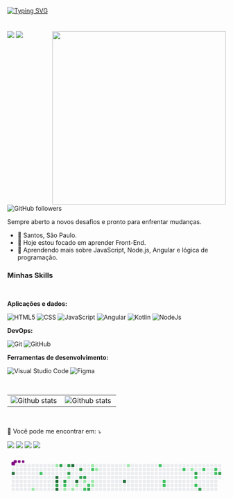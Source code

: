 
[![Typing SVG](https://readme-typing-svg.herokuapp.com/?color=ffffff&size=45&center=true&vCenter=true&width=1000&lines=<Olá,+Eu+Sou+Victor!/>+:%29;<Desenvolvedor+Front-End/>+;<Hello,+I'm+Victor!/>+:%29;<Front-End+Developer/>;)](https://git.io/typing-svg)
#  
<img src="https://raw.githubusercontent.com/MicaelliMedeiros/micaellimedeiros/master/image/computer-illustration.png" min-width="400px" max-width="400px" width="400px" align="right" >


![](https://komarev.com/ghpvc/?username=victorfdev&color=000000)
![](https://estruyf-github.azurewebsites.net/api/VisitorHit?user=victorfdev&countColorcountColor&countColor=%232979ff) ![GitHub followers](https://img.shields.io/github/followers/victorfdev?label=Follow&style=social)


Sempre aberto a novos desafios e pronto para enfrentar mudanças.

- 📍 Santos, São Paulo.
- 🔭 Hoje estou focado em aprender Front-End.
- 🌱 Aprendendo mais sobre JavaScript, Node.js, Angular e lógica de programação.

 
<h3>Minhas Skills</h3>                  
 
**Aplicações e dados:**

![HTML5](https://img.shields.io/badge/HTML5-E34F26?style=for-the-badge&logo=html5&logoColor=white)
![CSS](https://img.shields.io/badge/CSS3-1572B6?style=for-the-badge&logo=css3&logoColor=white)
![JavaScript](https://img.shields.io/badge/JavaScript-F7DF1E?style=for-the-badge&logo=javascript&logoColor=black)
![Angular](https://img.shields.io/badge/Angular-DD0031?style=for-the-badge&logo=angular&logoColor=white)
![Kotlin](https://img.shields.io/badge/Kotlin-0095D5?&style=for-the-badge&logo=kotlin&logoColor=white)
![NodeJs](https://img.shields.io/badge/Node.js-43853D?style=for-the-badge&logo=node.js&logoColor=white)

**DevOps:**

![Git](https://img.shields.io/badge/Git-E34F26?style=for-the-badge&logo=git&logoColor=white)
![GitHub](https://img.shields.io/badge/GitHub-100000?style=for-the-badge&logo=github&logoColor=white)

**Ferramentas de desenvolvimento:**

![Visual Studio Code](https://img.shields.io/badge/Visual_Studio_Code-0078D4?style=for-the-badge&logo=visual%20studio%20code&logoColor=white)
![Figma](https://img.shields.io/badge/Figma-F24E1E?style=for-the-badge&logo=figma&logoColor=white)



<br/>

<table>
<tr>
<td>
<img align="left" src="https://github-readme-stats.vercel.app/api/top-langs/?username=victorfdev&layout=compact&theme=radical" alt="Github stats" />
</td>
<td>
   <img align="left" src="https://github-readme-stats.vercel.app/api?username=victorfdev&theme=radical" alt="Github stats" />
</td>
</tr>
</table><br/>

<p align="left">
  💌 Você pode me encontrar em: ⤵️
</p>


<p align="left">
  <a href="victor.fsilva06@gmail.com" alt="Gmail">
  <img src="https://img.shields.io/badge/-Gmail-FF0000?style=flat-square&labelColor=FF0000&logo=gmail&logoColor=white&link=victor.fsilva06@gmail.com" /></a>

  <a href="https://www.linkedin.com/in/victor-fernando-776a23242/" alt="LinkedIn">
  <img src="https://img.shields.io/badge/-Linkedin-0e76a8?style=flat-square&logo=Linkedin&logoColor=white&link=https://www.linkedin.com/in/victor-fernando-776a23242/" /></a>

  <a href="#" alt="WhatsApp">
  <img src="https://img.shields.io/badge/-WhatsApp-25d366?style=flat-square&labelColor=25d366&logo=whatsapp&logoColor=white&link=API-DO-SEU-WHATSAPP"/></a>

  <a href="#" alt="Instagram">
  <img src="https://img.shields.io/badge/-Instagram-DF0174?style=flat-square&labelColor=DF0174&logo=instagram&logoColor=white&link=LINK-DO-SEU-INSTAGRAM"/></a>
</p>

<svg viewBox="-16 -32 880 192" width="880" height="192" xmlns="http://www.w3.org/2000/svg"><desc>Generated with https://github.com/Platane/snk</desc><style>@keyframes c0{83.62%{fill:var(--c4)}83.64%,to{fill:var(--ce)}}@keyframes c1{31.19%{fill:var(--c1)}31.21%,to{fill:var(--ce)}}@keyframes c2{32.73%{fill:var(--c2)}32.75%,to{fill:var(--ce)}}@keyframes c3{3.06%{fill:var(--c1)}3.08%,to{fill:var(--ce)}}@keyframes c4{79.02%{fill:var(--c4)}79.04%,to{fill:var(--ce)}}@keyframes c5{79.27%{fill:var(--c4)}79.29%,to{fill:var(--ce)}}@keyframes c6{71.35%{fill:var(--c3)}71.37%,to{fill:var(--ce)}}@keyframes c7{79.79%{fill:var(--c4)}79.81%,to{fill:var(--ce)}}@keyframes c8{68.79%{fill:var(--c3)}68.81%,to{fill:var(--ce)}}@keyframes c9{70.58%{fill:var(--c3)}70.6%,to{fill:var(--ce)}}@keyframes ca{35.03%{fill:var(--c2)}35.05%,to{fill:var(--ce)}}@keyframes cb{6.64%{fill:var(--c1)}6.66%,to{fill:var(--ce)}}@keyframes cc{68.28%{fill:var(--c3)}68.3%,to{fill:var(--ce)}}@keyframes cd{69.81%{fill:var(--c3)}69.83%,to{fill:var(--ce)}}@keyframes ce{4.59%{fill:var(--c1)}4.61%,to{fill:var(--ce)}}@keyframes cf{77.23%{fill:var(--c4)}77.25%,to{fill:var(--ce)}}@keyframes cg{6.13%{fill:var(--c1)}6.15%,to{fill:var(--ce)}}@keyframes ch{75.95%{fill:var(--c4)}75.97%,to{fill:var(--ce)}}@keyframes ci{5.62%{fill:var(--c1)}5.64%,to{fill:var(--ce)}}@keyframes cj{67.25%{fill:var(--c3)}67.27%,to{fill:var(--ce)}}@keyframes ck{66.74%{fill:var(--c3)}66.76%,to{fill:var(--ce)}}@keyframes cl{66.49%{fill:var(--c3)}66.51%,to{fill:var(--ce)}}@keyframes cm{8.94%{fill:var(--c1)}8.96%,to{fill:var(--ce)}}@keyframes cn{37.59%{fill:var(--c2)}37.61%,to{fill:var(--ce)}}@keyframes co{36.56%{fill:var(--c2)}36.58%,to{fill:var(--ce)}}@keyframes cp{74.67%{fill:var(--c3)}74.69%,to{fill:var(--ce)}}@keyframes cq{11.5%{fill:var(--c1)}11.52%,to{fill:var(--ce)}}@keyframes cr{39.89%{fill:var(--c2)}39.91%,to{fill:var(--ce)}}@keyframes cs{9.45%{fill:var(--c1)}9.47%,to{fill:var(--ce)}}@keyframes ct{9.71%{fill:var(--c1)}9.73%,to{fill:var(--ce)}}@keyframes cu{10.99%{fill:var(--c1)}11.01%,to{fill:var(--ce)}}@keyframes cv{91.29%{fill:var(--c4)}91.31%,to{fill:var(--ce)}}@keyframes cw{14.31%{fill:var(--c1)}14.33%,to{fill:var(--ce)}}@keyframes cx{44.49%{fill:var(--c2)}44.51%,to{fill:var(--ce)}}@keyframes cy{45.77%{fill:var(--c2)}45.79%,to{fill:var(--ce)}}@keyframes cz{46.03%{fill:var(--c2)}46.05%,to{fill:var(--ce)}}@keyframes c10{52.93%{fill:var(--c2)}52.95%,to{fill:var(--ce)}}@keyframes c11{19.17%{fill:var(--c1)}19.19%,to{fill:var(--ce)}}@keyframes c12{53.95%{fill:var(--c3)}53.97%,to{fill:var(--ce)}}@keyframes c13{48.58%{fill:var(--c2)}48.6%,to{fill:var(--ce)}}@keyframes c14{48.07%{fill:var(--c2)}48.09%,to{fill:var(--ce)}}@keyframes c15{55.23%{fill:var(--c3)}55.25%,to{fill:var(--ce)}}@keyframes c16{49.61%{fill:var(--c2)}49.63%,to{fill:var(--ce)}}@keyframes c17{50.37%{fill:var(--c2)}50.39%,to{fill:var(--ce)}}@keyframes c18{50.63%{fill:var(--c2)}50.65%,to{fill:var(--ce)}}@keyframes c19{57.53%{fill:var(--c3)}57.55%,to{fill:var(--ce)}}@keyframes u0{3.06%{transform:scale(0,1)}3.08%,4.59%{transform:scale(.08,1)}4.61%,5.62%{transform:scale(.15,1)}5.64%,6.13%{transform:scale(.23,1)}6.15%,6.64%{transform:scale(.31,1)}6.66%,8.94%{transform:scale(.38,1)}8.96%,9.45%{transform:scale(.46,1)}9.47%,9.71%{transform:scale(.54,1)}10.99%,9.73%{transform:scale(.62,1)}11.01%,11.5%{transform:scale(.69,1)}11.52%,14.31%{transform:scale(.77,1)}14.33%,19.17%{transform:scale(.85,1)}19.19%,31.19%{transform:scale(.92,1)}31.21%,to{transform:scale(1,1)}}@keyframes u1{32.73%{transform:scale(0,1)}32.75%,35.03%{transform:scale(.07,1)}35.05%,36.56%{transform:scale(.14,1)}36.58%,37.59%{transform:scale(.21,1)}37.61%,39.89%{transform:scale(.29,1)}39.91%,44.49%{transform:scale(.36,1)}44.51%,45.77%{transform:scale(.43,1)}45.79%,46.03%{transform:scale(.5,1)}46.05%,48.07%{transform:scale(.57,1)}48.09%,48.58%{transform:scale(.64,1)}48.6%,49.61%{transform:scale(.71,1)}49.63%,50.37%{transform:scale(.79,1)}50.39%,50.63%{transform:scale(.86,1)}50.65%,52.93%{transform:scale(.93,1)}52.95%,to{transform:scale(1,1)}}@keyframes u2{53.95%{transform:scale(0,1)}53.97%,55.23%{transform:scale(.08,1)}55.25%,57.53%{transform:scale(.17,1)}57.55%,66.49%{transform:scale(.25,1)}66.51%,66.74%{transform:scale(.33,1)}66.76%,67.25%{transform:scale(.42,1)}67.27%,68.28%{transform:scale(.5,1)}68.3%,68.79%{transform:scale(.58,1)}68.81%,69.81%{transform:scale(.67,1)}69.83%,70.58%{transform:scale(.75,1)}70.6%,71.35%{transform:scale(.83,1)}71.37%,74.67%{transform:scale(.92,1)}74.69%,to{transform:scale(1,1)}}@keyframes u3{75.95%{transform:scale(0,1)}75.97%,77.23%{transform:scale(.14,1)}77.25%,79.02%{transform:scale(.29,1)}79.04%,79.27%{transform:scale(.43,1)}79.29%,79.79%{transform:scale(.57,1)}79.81%,83.62%{transform:scale(.71,1)}83.64%,91.29%{transform:scale(.86,1)}91.31%,to{transform:scale(1,1)}}@keyframes s0{0%,99.74%{transform:translate(0,-16px)}.26%{transform:translate(0,0)}3.07%,78.26%{transform:translate(176px,0)}3.32%{transform:translate(176px,16px)}3.84%{transform:translate(208px,16px)}4.35%{transform:translate(208px,48px)}4.86%{transform:translate(240px,48px)}5.37%{transform:translate(240px,80px)}5.63%{transform:translate(256px,80px)}5.88%{transform:translate(256px,96px)}6.65%{transform:translate(208px,96px)}6.91%{transform:translate(208px,112px)}7.93%{transform:translate(272px,112px)}38.11%,8.44%{transform:translate(272px,80px)}8.7%{transform:translate(288px,80px)}37.08%,8.95%{transform:translate(288px,64px)}9.46%{transform:translate(320px,64px)}38.87%,9.72%{transform:translate(320px,80px)}9.97%{transform:translate(336px,80px)}11.25%{transform:translate(336px,0)}11.51%{transform:translate(320px,0)}11.76%{transform:translate(320px,-16px)}14.07%{transform:translate(464px,-16px)}14.32%{transform:translate(464px,0)}16.11%{transform:translate(576px,0)}16.37%{transform:translate(576px,-16px)}18.67%{transform:translate(720px,-16px)}19.18%{transform:translate(720px,16px)}19.44%{transform:translate(704px,16px)}19.69%{transform:translate(704px,32px)}26.85%{transform:translate(256px,32px)}27.11%{transform:translate(256px,16px)}29.92%{transform:translate(80px,16px)}31.2%{transform:translate(80px,96px)}31.71%{transform:translate(112px,96px)}32.74%{transform:translate(112px,32px)}34.02%{transform:translate(192px,32px)}34.78%,71.1%{transform:translate(192px,80px)}36.57%{transform:translate(304px,80px)}36.83%,75.19%{transform:translate(304px,64px)}37.6%{transform:translate(288px,96px)}37.85%{transform:translate(272px,96px)}39.9%{transform:translate(320px,16px)}44.25%{transform:translate(592px,16px)}44.5%{transform:translate(592px,0)}44.76%{transform:translate(608px,0)}46.04%{transform:translate(608px,80px)}48.08%{transform:translate(736px,80px)}48.59%{transform:translate(736px,48px)}49.1%{transform:translate(768px,48px)}49.62%{transform:translate(768px,16px)}50.38%{transform:translate(816px,16px)}50.64%{transform:translate(816px,32px)}50.9%{transform:translate(800px,32px)}51.15%{transform:translate(800px,16px)}52.94%{transform:translate(688px,16px)}53.2%{transform:translate(688px,32px)}54.22%{transform:translate(752px,32px)}55.24%{transform:translate(752px,96px)}56.52%{transform:translate(832px,96px)}57.54%{transform:translate(832px,32px)}66.24%{transform:translate(288px,32px)}66.5%{transform:translate(288px,48px)}66.75%{transform:translate(272px,48px)}67.26%{transform:translate(272px,16px)}68.03%,69.57%{transform:translate(224px,16px)}68.29%{transform:translate(224px,0)}68.8%{transform:translate(192px,0)}69.05%{transform:translate(192px,16px)}69.82%{transform:translate(224px,32px)}70.08%{transform:translate(208px,32px)}70.59%{transform:translate(208px,64px)}70.84%,95.4%{transform:translate(192px,64px)}71.61%{transform:translate(160px,80px)}72.12%{transform:translate(160px,112px)}74.42%{transform:translate(304px,112px)}75.96%{transform:translate(256px,64px)}76.98%{transform:translate(256px,0)}79.8%{transform:translate(176px,96px)}80.05%{transform:translate(160px,96px)}81.07%,96.42%{transform:translate(160px,32px)}83.63%{transform:translate(0,32px)}83.89%{transform:translate(0,48px)}91.05%{transform:translate(448px,48px)}91.3%{transform:translate(448px,64px)}95.65%{transform:translate(192px,48px)}95.91%{transform:translate(176px,48px)}96.16%{transform:translate(176px,32px)}96.68%{transform:translate(160px,16px)}98.21%{transform:translate(64px,16px)}98.47%{transform:translate(64px,0)}98.72%{transform:translate(48px,0)}98.98%{transform:translate(48px,-16px)}}@keyframes s1{0%,99.74%{transform:translate(16px,-16px)}.26%{transform:translate(0,-16px)}.51%{transform:translate(0,0)}3.32%,78.52%{transform:translate(176px,0)}3.58%{transform:translate(176px,16px)}4.09%{transform:translate(208px,16px)}4.6%{transform:translate(208px,48px)}5.12%{transform:translate(240px,48px)}5.63%{transform:translate(240px,80px)}5.88%{transform:translate(256px,80px)}6.14%{transform:translate(256px,96px)}6.91%{transform:translate(208px,96px)}7.16%{transform:translate(208px,112px)}8.18%{transform:translate(272px,112px)}38.36%,8.7%{transform:translate(272px,80px)}8.95%{transform:translate(288px,80px)}37.34%,9.21%{transform:translate(288px,64px)}9.72%{transform:translate(320px,64px)}39.13%,9.97%{transform:translate(320px,80px)}10.23%{transform:translate(336px,80px)}11.51%{transform:translate(336px,0)}11.76%{transform:translate(320px,0)}12.02%{transform:translate(320px,-16px)}14.32%{transform:translate(464px,-16px)}14.58%{transform:translate(464px,0)}16.37%{transform:translate(576px,0)}16.62%{transform:translate(576px,-16px)}18.93%{transform:translate(720px,-16px)}19.44%{transform:translate(720px,16px)}19.69%{transform:translate(704px,16px)}19.95%{transform:translate(704px,32px)}27.11%{transform:translate(256px,32px)}27.37%{transform:translate(256px,16px)}30.18%{transform:translate(80px,16px)}31.46%{transform:translate(80px,96px)}31.97%{transform:translate(112px,96px)}32.99%{transform:translate(112px,32px)}34.27%{transform:translate(192px,32px)}35.04%,71.36%{transform:translate(192px,80px)}36.83%{transform:translate(304px,80px)}37.08%,75.45%{transform:translate(304px,64px)}37.85%{transform:translate(288px,96px)}38.11%{transform:translate(272px,96px)}40.15%{transform:translate(320px,16px)}44.5%{transform:translate(592px,16px)}44.76%{transform:translate(592px,0)}45.01%{transform:translate(608px,0)}46.29%{transform:translate(608px,80px)}48.34%{transform:translate(736px,80px)}48.85%{transform:translate(736px,48px)}49.36%{transform:translate(768px,48px)}49.87%{transform:translate(768px,16px)}50.64%{transform:translate(816px,16px)}50.9%{transform:translate(816px,32px)}51.15%{transform:translate(800px,32px)}51.41%{transform:translate(800px,16px)}53.2%{transform:translate(688px,16px)}53.45%{transform:translate(688px,32px)}54.48%{transform:translate(752px,32px)}55.5%{transform:translate(752px,96px)}56.78%{transform:translate(832px,96px)}57.8%{transform:translate(832px,32px)}66.5%{transform:translate(288px,32px)}66.75%{transform:translate(288px,48px)}67.01%{transform:translate(272px,48px)}67.52%{transform:translate(272px,16px)}68.29%,69.82%{transform:translate(224px,16px)}68.54%{transform:translate(224px,0)}69.05%{transform:translate(192px,0)}69.31%{transform:translate(192px,16px)}70.08%{transform:translate(224px,32px)}70.33%{transform:translate(208px,32px)}70.84%{transform:translate(208px,64px)}71.1%,95.65%{transform:translate(192px,64px)}71.87%{transform:translate(160px,80px)}72.38%{transform:translate(160px,112px)}74.68%{transform:translate(304px,112px)}76.21%{transform:translate(256px,64px)}77.24%{transform:translate(256px,0)}80.05%{transform:translate(176px,96px)}80.31%{transform:translate(160px,96px)}81.33%,96.68%{transform:translate(160px,32px)}83.89%{transform:translate(0,32px)}84.14%{transform:translate(0,48px)}91.3%{transform:translate(448px,48px)}91.56%{transform:translate(448px,64px)}95.91%{transform:translate(192px,48px)}96.16%{transform:translate(176px,48px)}96.42%{transform:translate(176px,32px)}96.93%{transform:translate(160px,16px)}98.47%{transform:translate(64px,16px)}98.72%{transform:translate(64px,0)}98.98%{transform:translate(48px,0)}99.23%{transform:translate(48px,-16px)}}@keyframes s2{0%,99.74%{transform:translate(32px,-16px)}.51%{transform:translate(0,-16px)}.77%{transform:translate(0,0)}3.58%,78.77%{transform:translate(176px,0)}3.84%{transform:translate(176px,16px)}4.35%{transform:translate(208px,16px)}4.86%{transform:translate(208px,48px)}5.37%{transform:translate(240px,48px)}5.88%{transform:translate(240px,80px)}6.14%{transform:translate(256px,80px)}6.39%{transform:translate(256px,96px)}7.16%{transform:translate(208px,96px)}7.42%{transform:translate(208px,112px)}8.44%{transform:translate(272px,112px)}38.62%,8.95%{transform:translate(272px,80px)}9.21%{transform:translate(288px,80px)}37.6%,9.46%{transform:translate(288px,64px)}9.97%{transform:translate(320px,64px)}10.23%,39.39%{transform:translate(320px,80px)}10.49%{transform:translate(336px,80px)}11.76%{transform:translate(336px,0)}12.02%{transform:translate(320px,0)}12.28%{transform:translate(320px,-16px)}14.58%{transform:translate(464px,-16px)}14.83%{transform:translate(464px,0)}16.62%{transform:translate(576px,0)}16.88%{transform:translate(576px,-16px)}19.18%{transform:translate(720px,-16px)}19.69%{transform:translate(720px,16px)}19.95%{transform:translate(704px,16px)}20.2%{transform:translate(704px,32px)}27.37%{transform:translate(256px,32px)}27.62%{transform:translate(256px,16px)}30.43%{transform:translate(80px,16px)}31.71%{transform:translate(80px,96px)}32.23%{transform:translate(112px,96px)}33.25%{transform:translate(112px,32px)}34.53%{transform:translate(192px,32px)}35.29%,71.61%{transform:translate(192px,80px)}37.08%{transform:translate(304px,80px)}37.34%,75.7%{transform:translate(304px,64px)}38.11%{transform:translate(288px,96px)}38.36%{transform:translate(272px,96px)}40.41%{transform:translate(320px,16px)}44.76%{transform:translate(592px,16px)}45.01%{transform:translate(592px,0)}45.27%{transform:translate(608px,0)}46.55%{transform:translate(608px,80px)}48.59%{transform:translate(736px,80px)}49.1%{transform:translate(736px,48px)}49.62%{transform:translate(768px,48px)}50.13%{transform:translate(768px,16px)}50.9%{transform:translate(816px,16px)}51.15%{transform:translate(816px,32px)}51.41%{transform:translate(800px,32px)}51.66%{transform:translate(800px,16px)}53.45%{transform:translate(688px,16px)}53.71%{transform:translate(688px,32px)}54.73%{transform:translate(752px,32px)}55.75%{transform:translate(752px,96px)}57.03%{transform:translate(832px,96px)}58.06%{transform:translate(832px,32px)}66.75%{transform:translate(288px,32px)}67.01%{transform:translate(288px,48px)}67.26%{transform:translate(272px,48px)}67.77%{transform:translate(272px,16px)}68.54%,70.08%{transform:translate(224px,16px)}68.8%{transform:translate(224px,0)}69.31%{transform:translate(192px,0)}69.57%{transform:translate(192px,16px)}70.33%{transform:translate(224px,32px)}70.59%{transform:translate(208px,32px)}71.1%{transform:translate(208px,64px)}71.36%,95.91%{transform:translate(192px,64px)}72.12%{transform:translate(160px,80px)}72.63%{transform:translate(160px,112px)}74.94%{transform:translate(304px,112px)}76.47%{transform:translate(256px,64px)}77.49%{transform:translate(256px,0)}80.31%{transform:translate(176px,96px)}80.56%{transform:translate(160px,96px)}81.59%,96.93%{transform:translate(160px,32px)}84.14%{transform:translate(0,32px)}84.4%{transform:translate(0,48px)}91.56%{transform:translate(448px,48px)}91.82%{transform:translate(448px,64px)}96.16%{transform:translate(192px,48px)}96.42%{transform:translate(176px,48px)}96.68%{transform:translate(176px,32px)}97.19%{transform:translate(160px,16px)}98.72%{transform:translate(64px,16px)}98.98%{transform:translate(64px,0)}99.23%{transform:translate(48px,0)}99.49%{transform:translate(48px,-16px)}}@keyframes s3{0%,99.74%{transform:translate(48px,-16px)}.77%{transform:translate(0,-16px)}1.02%{transform:translate(0,0)}3.84%,79.03%{transform:translate(176px,0)}4.09%{transform:translate(176px,16px)}4.6%{transform:translate(208px,16px)}5.12%{transform:translate(208px,48px)}5.63%{transform:translate(240px,48px)}6.14%{transform:translate(240px,80px)}6.39%{transform:translate(256px,80px)}6.65%{transform:translate(256px,96px)}7.42%{transform:translate(208px,96px)}7.67%{transform:translate(208px,112px)}8.7%{transform:translate(272px,112px)}38.87%,9.21%{transform:translate(272px,80px)}9.46%{transform:translate(288px,80px)}37.85%,9.72%{transform:translate(288px,64px)}10.23%{transform:translate(320px,64px)}10.49%,39.64%{transform:translate(320px,80px)}10.74%{transform:translate(336px,80px)}12.02%{transform:translate(336px,0)}12.28%{transform:translate(320px,0)}12.53%{transform:translate(320px,-16px)}14.83%{transform:translate(464px,-16px)}15.09%{transform:translate(464px,0)}16.88%{transform:translate(576px,0)}17.14%{transform:translate(576px,-16px)}19.44%{transform:translate(720px,-16px)}19.95%{transform:translate(720px,16px)}20.2%{transform:translate(704px,16px)}20.46%{transform:translate(704px,32px)}27.62%{transform:translate(256px,32px)}27.88%{transform:translate(256px,16px)}30.69%{transform:translate(80px,16px)}31.97%{transform:translate(80px,96px)}32.48%{transform:translate(112px,96px)}33.5%{transform:translate(112px,32px)}34.78%{transform:translate(192px,32px)}35.55%,71.87%{transform:translate(192px,80px)}37.34%{transform:translate(304px,80px)}37.6%,75.96%{transform:translate(304px,64px)}38.36%{transform:translate(288px,96px)}38.62%{transform:translate(272px,96px)}40.66%{transform:translate(320px,16px)}45.01%{transform:translate(592px,16px)}45.27%{transform:translate(592px,0)}45.52%{transform:translate(608px,0)}46.8%{transform:translate(608px,80px)}48.85%{transform:translate(736px,80px)}49.36%{transform:translate(736px,48px)}49.87%{transform:translate(768px,48px)}50.38%{transform:translate(768px,16px)}51.15%{transform:translate(816px,16px)}51.41%{transform:translate(816px,32px)}51.66%{transform:translate(800px,32px)}51.92%{transform:translate(800px,16px)}53.71%{transform:translate(688px,16px)}53.96%{transform:translate(688px,32px)}54.99%{transform:translate(752px,32px)}56.01%{transform:translate(752px,96px)}57.29%{transform:translate(832px,96px)}58.31%{transform:translate(832px,32px)}67.01%{transform:translate(288px,32px)}67.26%{transform:translate(288px,48px)}67.52%{transform:translate(272px,48px)}68.03%{transform:translate(272px,16px)}68.8%,70.33%{transform:translate(224px,16px)}69.05%{transform:translate(224px,0)}69.57%{transform:translate(192px,0)}69.82%{transform:translate(192px,16px)}70.59%{transform:translate(224px,32px)}70.84%{transform:translate(208px,32px)}71.36%{transform:translate(208px,64px)}71.61%,96.16%{transform:translate(192px,64px)}72.38%{transform:translate(160px,80px)}72.89%{transform:translate(160px,112px)}75.19%{transform:translate(304px,112px)}76.73%{transform:translate(256px,64px)}77.75%{transform:translate(256px,0)}80.56%{transform:translate(176px,96px)}80.82%{transform:translate(160px,96px)}81.84%,97.19%{transform:translate(160px,32px)}84.4%{transform:translate(0,32px)}84.65%{transform:translate(0,48px)}91.82%{transform:translate(448px,48px)}92.07%{transform:translate(448px,64px)}96.42%{transform:translate(192px,48px)}96.68%{transform:translate(176px,48px)}96.93%{transform:translate(176px,32px)}97.44%{transform:translate(160px,16px)}98.98%{transform:translate(64px,16px)}99.23%{transform:translate(64px,0)}99.49%{transform:translate(48px,0)}}:root{--cb:#1b1f230a;--cs:purple;--ce:#ebedf0;--c0:#ebedf0;--c1:#9be9a8;--c2:#40c463;--c3:#30a14e;--c4:#216e39}@media (prefers-color-scheme:dark){:root{--cb:#1b1f230a;--cs:purple;--ce:#161b22;--c1:#01311f;--c2:#034525;--c3:#0f6d31;--c4:#00c647}}.c{shape-rendering:geometricPrecision;fill:var(--ce);stroke-width:1px;stroke:var(--cb);animation:none 39100ms linear infinite}.c.c0{fill:var(--c4);animation-name:c0}.c.c1{fill:var(--c1);animation-name:c1}.c.c2{fill:var(--c2);animation-name:c2}.c.c3{fill:var(--c1);animation-name:c3}.c.c4,.c.c5{fill:var(--c4);animation-name:c4}.c.c5{animation-name:c5}.c.c6{fill:var(--c3);animation-name:c6}.c.c7{fill:var(--c4);animation-name:c7}.c.c8,.c.c9{fill:var(--c3);animation-name:c8}.c.c9{animation-name:c9}.c.ca{fill:var(--c2);animation-name:ca}.c.cb{fill:var(--c1);animation-name:cb}.c.cc,.c.cd{fill:var(--c3);animation-name:cc}.c.cd{animation-name:cd}.c.ce{fill:var(--c1);animation-name:ce}.c.cf{fill:var(--c4);animation-name:cf}.c.cg{fill:var(--c1);animation-name:cg}.c.ch{fill:var(--c4);animation-name:ch}.c.ci{fill:var(--c1);animation-name:ci}.c.cj,.c.ck,.c.cl{fill:var(--c3);animation-name:cj}.c.ck,.c.cl{animation-name:ck}.c.cl{animation-name:cl}.c.cm{fill:var(--c1);animation-name:cm}.c.cn,.c.co{fill:var(--c2);animation-name:cn}.c.co{animation-name:co}.c.cp{fill:var(--c3);animation-name:cp}.c.cq{fill:var(--c1);animation-name:cq}.c.cr{fill:var(--c2);animation-name:cr}.c.cs,.c.ct,.c.cu{fill:var(--c1);animation-name:cs}.c.ct,.c.cu{animation-name:ct}.c.cu{animation-name:cu}.c.cv{fill:var(--c4);animation-name:cv}.c.cw{fill:var(--c1);animation-name:cw}.c.cx{fill:var(--c2);animation-name:cx}.c.c10,.c.cy,.c.cz{fill:var(--c2);animation-name:cy}.c.c10,.c.cz{animation-name:cz}.c.c10{animation-name:c10}.c.c11{fill:var(--c1);animation-name:c11}.c.c12{fill:var(--c3);animation-name:c12}.c.c13,.c.c14{fill:var(--c2);animation-name:c13}.c.c14{animation-name:c14}.c.c15{fill:var(--c3);animation-name:c15}.c.c16,.c.c17,.c.c18{fill:var(--c2);animation-name:c16}.c.c17,.c.c18{animation-name:c17}.c.c18{animation-name:c18}.c.c19{fill:var(--c3);animation-name:c19}.s,.u{animation:none linear 39100ms infinite}.u,.u.u0{transform-origin:0 0}.u{transform:scale(0,1)}.u.u0{fill:var(--c1);animation-name:u0}.u.u1{fill:var(--c2);animation-name:u1;transform-origin:239.7px 0}.u.u2{fill:var(--c3);animation-name:u2;transform-origin:497.7px 0}.u.u3{fill:var(--c4);animation-name:u3;transform-origin:719px 0}.s{shape-rendering:geometricPrecision;fill:var(--cs)}.s.s0{transform:translate(0,-16px);animation-name:s0}.s.s1{transform:translate(16px,-16px);animation-name:s1}.s.s2{transform:translate(32px,-16px);animation-name:s2}.s.s3{transform:translate(48px,-16px);animation-name:s3}</style><rect class="c" x="2" y="2" rx="2" ry="2" width="12" height="12"/><rect class="c" x="2" y="18" rx="2" ry="2" width="12" height="12"/><rect class="c c0" x="2" y="34" rx="2" ry="2" width="12" height="12"/><rect class="c" x="2" y="50" rx="2" ry="2" width="12" height="12"/><rect class="c" x="2" y="66" rx="2" ry="2" width="12" height="12"/><rect class="c" x="2" y="82" rx="2" ry="2" width="12" height="12"/><rect class="c" x="2" y="98" rx="2" ry="2" width="12" height="12"/><rect class="c" x="18" y="2" rx="2" ry="2" width="12" height="12"/><rect class="c" x="18" y="18" rx="2" ry="2" width="12" height="12"/><rect class="c" x="18" y="34" rx="2" ry="2" width="12" height="12"/><rect class="c" x="18" y="50" rx="2" ry="2" width="12" height="12"/><rect class="c" x="18" y="66" rx="2" ry="2" width="12" height="12"/><rect class="c" x="18" y="82" rx="2" ry="2" width="12" height="12"/><rect class="c" x="18" y="98" rx="2" ry="2" width="12" height="12"/><rect class="c" x="34" y="2" rx="2" ry="2" width="12" height="12"/><rect class="c" x="34" y="18" rx="2" ry="2" width="12" height="12"/><rect class="c" x="34" y="34" rx="2" ry="2" width="12" height="12"/><rect class="c" x="34" y="50" rx="2" ry="2" width="12" height="12"/><rect class="c" x="34" y="66" rx="2" ry="2" width="12" height="12"/><rect class="c" x="34" y="82" rx="2" ry="2" width="12" height="12"/><rect class="c" x="34" y="98" rx="2" ry="2" width="12" height="12"/><rect class="c" x="50" y="2" rx="2" ry="2" width="12" height="12"/><rect class="c" x="50" y="18" rx="2" ry="2" width="12" height="12"/><rect class="c" x="50" y="34" rx="2" ry="2" width="12" height="12"/><rect class="c" x="50" y="50" rx="2" ry="2" width="12" height="12"/><rect class="c" x="50" y="66" rx="2" ry="2" width="12" height="12"/><rect class="c" x="50" y="82" rx="2" ry="2" width="12" height="12"/><rect class="c" x="50" y="98" rx="2" ry="2" width="12" height="12"/><rect class="c" x="66" y="2" rx="2" ry="2" width="12" height="12"/><rect class="c" x="66" y="18" rx="2" ry="2" width="12" height="12"/><rect class="c" x="66" y="34" rx="2" ry="2" width="12" height="12"/><rect class="c" x="66" y="50" rx="2" ry="2" width="12" height="12"/><rect class="c" x="66" y="66" rx="2" ry="2" width="12" height="12"/><rect class="c" x="66" y="82" rx="2" ry="2" width="12" height="12"/><rect class="c" x="66" y="98" rx="2" ry="2" width="12" height="12"/><rect class="c" x="82" y="2" rx="2" ry="2" width="12" height="12"/><rect class="c" x="82" y="18" rx="2" ry="2" width="12" height="12"/><rect class="c" x="82" y="34" rx="2" ry="2" width="12" height="12"/><rect class="c" x="82" y="50" rx="2" ry="2" width="12" height="12"/><rect class="c" x="82" y="66" rx="2" ry="2" width="12" height="12"/><rect class="c" x="82" y="82" rx="2" ry="2" width="12" height="12"/><rect class="c c1" x="82" y="98" rx="2" ry="2" width="12" height="12"/><rect class="c" x="98" y="2" rx="2" ry="2" width="12" height="12"/><rect class="c" x="98" y="18" rx="2" ry="2" width="12" height="12"/><rect class="c" x="98" y="34" rx="2" ry="2" width="12" height="12"/><rect class="c" x="98" y="50" rx="2" ry="2" width="12" height="12"/><rect class="c" x="98" y="66" rx="2" ry="2" width="12" height="12"/><rect class="c" x="98" y="82" rx="2" ry="2" width="12" height="12"/><rect class="c" x="98" y="98" rx="2" ry="2" width="12" height="12"/><rect class="c" x="114" y="2" rx="2" ry="2" width="12" height="12"/><rect class="c" x="114" y="18" rx="2" ry="2" width="12" height="12"/><rect class="c c2" x="114" y="34" rx="2" ry="2" width="12" height="12"/><rect class="c" x="114" y="50" rx="2" ry="2" width="12" height="12"/><rect class="c" x="114" y="66" rx="2" ry="2" width="12" height="12"/><rect class="c" x="114" y="82" rx="2" ry="2" width="12" height="12"/><rect class="c" x="114" y="98" rx="2" ry="2" width="12" height="12"/><rect class="c" x="130" y="2" rx="2" ry="2" width="12" height="12"/><rect class="c" x="130" y="18" rx="2" ry="2" width="12" height="12"/><rect class="c" x="130" y="34" rx="2" ry="2" width="12" height="12"/><rect class="c" x="130" y="50" rx="2" ry="2" width="12" height="12"/><rect class="c" x="130" y="66" rx="2" ry="2" width="12" height="12"/><rect class="c" x="130" y="82" rx="2" ry="2" width="12" height="12"/><rect class="c" x="130" y="98" rx="2" ry="2" width="12" height="12"/><rect class="c" x="146" y="2" rx="2" ry="2" width="12" height="12"/><rect class="c" x="146" y="18" rx="2" ry="2" width="12" height="12"/><rect class="c" x="146" y="34" rx="2" ry="2" width="12" height="12"/><rect class="c" x="146" y="50" rx="2" ry="2" width="12" height="12"/><rect class="c" x="146" y="66" rx="2" ry="2" width="12" height="12"/><rect class="c" x="146" y="82" rx="2" ry="2" width="12" height="12"/><rect class="c" x="146" y="98" rx="2" ry="2" width="12" height="12"/><rect class="c" x="162" y="2" rx="2" ry="2" width="12" height="12"/><rect class="c" x="162" y="18" rx="2" ry="2" width="12" height="12"/><rect class="c" x="162" y="34" rx="2" ry="2" width="12" height="12"/><rect class="c" x="162" y="50" rx="2" ry="2" width="12" height="12"/><rect class="c" x="162" y="66" rx="2" ry="2" width="12" height="12"/><rect class="c" x="162" y="82" rx="2" ry="2" width="12" height="12"/><rect class="c" x="162" y="98" rx="2" ry="2" width="12" height="12"/><rect class="c c3" x="178" y="2" rx="2" ry="2" width="12" height="12"/><rect class="c" x="178" y="18" rx="2" ry="2" width="12" height="12"/><rect class="c" x="178" y="34" rx="2" ry="2" width="12" height="12"/><rect class="c c4" x="178" y="50" rx="2" ry="2" width="12" height="12"/><rect class="c c5" x="178" y="66" rx="2" ry="2" width="12" height="12"/><rect class="c c6" x="178" y="82" rx="2" ry="2" width="12" height="12"/><rect class="c c7" x="178" y="98" rx="2" ry="2" width="12" height="12"/><rect class="c c8" x="194" y="2" rx="2" ry="2" width="12" height="12"/><rect class="c" x="194" y="18" rx="2" ry="2" width="12" height="12"/><rect class="c" x="194" y="34" rx="2" ry="2" width="12" height="12"/><rect class="c" x="194" y="50" rx="2" ry="2" width="12" height="12"/><rect class="c" x="194" y="66" rx="2" ry="2" width="12" height="12"/><rect class="c" x="194" y="82" rx="2" ry="2" width="12" height="12"/><rect class="c" x="194" y="98" rx="2" ry="2" width="12" height="12"/><rect class="c" x="210" y="2" rx="2" ry="2" width="12" height="12"/><rect class="c" x="210" y="18" rx="2" ry="2" width="12" height="12"/><rect class="c" x="210" y="34" rx="2" ry="2" width="12" height="12"/><rect class="c" x="210" y="50" rx="2" ry="2" width="12" height="12"/><rect class="c c9" x="210" y="66" rx="2" ry="2" width="12" height="12"/><rect class="c ca" x="210" y="82" rx="2" ry="2" width="12" height="12"/><rect class="c cb" x="210" y="98" rx="2" ry="2" width="12" height="12"/><rect class="c cc" x="226" y="2" rx="2" ry="2" width="12" height="12"/><rect class="c" x="226" y="18" rx="2" ry="2" width="12" height="12"/><rect class="c cd" x="226" y="34" rx="2" ry="2" width="12" height="12"/><rect class="c ce" x="226" y="50" rx="2" ry="2" width="12" height="12"/><rect class="c" x="226" y="66" rx="2" ry="2" width="12" height="12"/><rect class="c" x="226" y="82" rx="2" ry="2" width="12" height="12"/><rect class="c" x="226" y="98" rx="2" ry="2" width="12" height="12"/><rect class="c cf" x="242" y="2" rx="2" ry="2" width="12" height="12"/><rect class="c" x="242" y="18" rx="2" ry="2" width="12" height="12"/><rect class="c" x="242" y="34" rx="2" ry="2" width="12" height="12"/><rect class="c" x="242" y="50" rx="2" ry="2" width="12" height="12"/><rect class="c" x="242" y="66" rx="2" ry="2" width="12" height="12"/><rect class="c" x="242" y="82" rx="2" ry="2" width="12" height="12"/><rect class="c cg" x="242" y="98" rx="2" ry="2" width="12" height="12"/><rect class="c" x="258" y="2" rx="2" ry="2" width="12" height="12"/><rect class="c" x="258" y="18" rx="2" ry="2" width="12" height="12"/><rect class="c" x="258" y="34" rx="2" ry="2" width="12" height="12"/><rect class="c" x="258" y="50" rx="2" ry="2" width="12" height="12"/><rect class="c ch" x="258" y="66" rx="2" ry="2" width="12" height="12"/><rect class="c ci" x="258" y="82" rx="2" ry="2" width="12" height="12"/><rect class="c" x="258" y="98" rx="2" ry="2" width="12" height="12"/><rect class="c" x="274" y="2" rx="2" ry="2" width="12" height="12"/><rect class="c cj" x="274" y="18" rx="2" ry="2" width="12" height="12"/><rect class="c" x="274" y="34" rx="2" ry="2" width="12" height="12"/><rect class="c ck" x="274" y="50" rx="2" ry="2" width="12" height="12"/><rect class="c" x="274" y="66" rx="2" ry="2" width="12" height="12"/><rect class="c" x="274" y="82" rx="2" ry="2" width="12" height="12"/><rect class="c" x="274" y="98" rx="2" ry="2" width="12" height="12"/><rect class="c" x="290" y="2" rx="2" ry="2" width="12" height="12"/><rect class="c" x="290" y="18" rx="2" ry="2" width="12" height="12"/><rect class="c" x="290" y="34" rx="2" ry="2" width="12" height="12"/><rect class="c cl" x="290" y="50" rx="2" ry="2" width="12" height="12"/><rect class="c cm" x="290" y="66" rx="2" ry="2" width="12" height="12"/><rect class="c" x="290" y="82" rx="2" ry="2" width="12" height="12"/><rect class="c cn" x="290" y="98" rx="2" ry="2" width="12" height="12"/><rect class="c" x="306" y="2" rx="2" ry="2" width="12" height="12"/><rect class="c" x="306" y="18" rx="2" ry="2" width="12" height="12"/><rect class="c" x="306" y="34" rx="2" ry="2" width="12" height="12"/><rect class="c" x="306" y="50" rx="2" ry="2" width="12" height="12"/><rect class="c" x="306" y="66" rx="2" ry="2" width="12" height="12"/><rect class="c co" x="306" y="82" rx="2" ry="2" width="12" height="12"/><rect class="c cp" x="306" y="98" rx="2" ry="2" width="12" height="12"/><rect class="c cq" x="322" y="2" rx="2" ry="2" width="12" height="12"/><rect class="c cr" x="322" y="18" rx="2" ry="2" width="12" height="12"/><rect class="c" x="322" y="34" rx="2" ry="2" width="12" height="12"/><rect class="c" x="322" y="50" rx="2" ry="2" width="12" height="12"/><rect class="c cs" x="322" y="66" rx="2" ry="2" width="12" height="12"/><rect class="c ct" x="322" y="82" rx="2" ry="2" width="12" height="12"/><rect class="c" x="322" y="98" rx="2" ry="2" width="12" height="12"/><rect class="c" x="338" y="2" rx="2" ry="2" width="12" height="12"/><rect class="c cu" x="338" y="18" rx="2" ry="2" width="12" height="12"/><rect class="c" x="338" y="34" rx="2" ry="2" width="12" height="12"/><rect class="c" x="338" y="50" rx="2" ry="2" width="12" height="12"/><rect class="c" x="338" y="66" rx="2" ry="2" width="12" height="12"/><rect class="c" x="338" y="82" rx="2" ry="2" width="12" height="12"/><rect class="c" x="338" y="98" rx="2" ry="2" width="12" height="12"/><rect class="c" x="354" y="2" rx="2" ry="2" width="12" height="12"/><rect class="c" x="354" y="18" rx="2" ry="2" width="12" height="12"/><rect class="c" x="354" y="34" rx="2" ry="2" width="12" height="12"/><rect class="c" x="354" y="50" rx="2" ry="2" width="12" height="12"/><rect class="c" x="354" y="66" rx="2" ry="2" width="12" height="12"/><rect class="c" x="354" y="82" rx="2" ry="2" width="12" height="12"/><rect class="c" x="354" y="98" rx="2" ry="2" width="12" height="12"/><rect class="c" x="370" y="2" rx="2" ry="2" width="12" height="12"/><rect class="c" x="370" y="18" rx="2" ry="2" width="12" height="12"/><rect class="c" x="370" y="34" rx="2" ry="2" width="12" height="12"/><rect class="c" x="370" y="50" rx="2" ry="2" width="12" height="12"/><rect class="c" x="370" y="66" rx="2" ry="2" width="12" height="12"/><rect class="c" x="370" y="82" rx="2" ry="2" width="12" height="12"/><rect class="c" x="370" y="98" rx="2" ry="2" width="12" height="12"/><rect class="c" x="386" y="2" rx="2" ry="2" width="12" height="12"/><rect class="c" x="386" y="18" rx="2" ry="2" width="12" height="12"/><rect class="c" x="386" y="34" rx="2" ry="2" width="12" height="12"/><rect class="c" x="386" y="50" rx="2" ry="2" width="12" height="12"/><rect class="c" x="386" y="66" rx="2" ry="2" width="12" height="12"/><rect class="c" x="386" y="82" rx="2" ry="2" width="12" height="12"/><rect class="c" x="386" y="98" rx="2" ry="2" width="12" height="12"/><rect class="c" x="402" y="2" rx="2" ry="2" width="12" height="12"/><rect class="c" x="402" y="18" rx="2" ry="2" width="12" height="12"/><rect class="c" x="402" y="34" rx="2" ry="2" width="12" height="12"/><rect class="c" x="402" y="50" rx="2" ry="2" width="12" height="12"/><rect class="c" x="402" y="66" rx="2" ry="2" width="12" height="12"/><rect class="c" x="402" y="82" rx="2" ry="2" width="12" height="12"/><rect class="c" x="402" y="98" rx="2" ry="2" width="12" height="12"/><rect class="c" x="418" y="2" rx="2" ry="2" width="12" height="12"/><rect class="c" x="418" y="18" rx="2" ry="2" width="12" height="12"/><rect class="c" x="418" y="34" rx="2" ry="2" width="12" height="12"/><rect class="c" x="418" y="50" rx="2" ry="2" width="12" height="12"/><rect class="c" x="418" y="66" rx="2" ry="2" width="12" height="12"/><rect class="c" x="418" y="82" rx="2" ry="2" width="12" height="12"/><rect class="c" x="418" y="98" rx="2" ry="2" width="12" height="12"/><rect class="c" x="434" y="2" rx="2" ry="2" width="12" height="12"/><rect class="c" x="434" y="18" rx="2" ry="2" width="12" height="12"/><rect class="c" x="434" y="34" rx="2" ry="2" width="12" height="12"/><rect class="c" x="434" y="50" rx="2" ry="2" width="12" height="12"/><rect class="c" x="434" y="66" rx="2" ry="2" width="12" height="12"/><rect class="c" x="434" y="82" rx="2" ry="2" width="12" height="12"/><rect class="c" x="434" y="98" rx="2" ry="2" width="12" height="12"/><rect class="c" x="450" y="2" rx="2" ry="2" width="12" height="12"/><rect class="c" x="450" y="18" rx="2" ry="2" width="12" height="12"/><rect class="c" x="450" y="34" rx="2" ry="2" width="12" height="12"/><rect class="c" x="450" y="50" rx="2" ry="2" width="12" height="12"/><rect class="c cv" x="450" y="66" rx="2" ry="2" width="12" height="12"/><rect class="c" x="450" y="82" rx="2" ry="2" width="12" height="12"/><rect class="c" x="450" y="98" rx="2" ry="2" width="12" height="12"/><rect class="c cw" x="466" y="2" rx="2" ry="2" width="12" height="12"/><rect class="c" x="466" y="18" rx="2" ry="2" width="12" height="12"/><rect class="c" x="466" y="34" rx="2" ry="2" width="12" height="12"/><rect class="c" x="466" y="50" rx="2" ry="2" width="12" height="12"/><rect class="c" x="466" y="66" rx="2" ry="2" width="12" height="12"/><rect class="c" x="466" y="82" rx="2" ry="2" width="12" height="12"/><rect class="c" x="466" y="98" rx="2" ry="2" width="12" height="12"/><rect class="c" x="482" y="2" rx="2" ry="2" width="12" height="12"/><rect class="c" x="482" y="18" rx="2" ry="2" width="12" height="12"/><rect class="c" x="482" y="34" rx="2" ry="2" width="12" height="12"/><rect class="c" x="482" y="50" rx="2" ry="2" width="12" height="12"/><rect class="c" x="482" y="66" rx="2" ry="2" width="12" height="12"/><rect class="c" x="482" y="82" rx="2" ry="2" width="12" height="12"/><rect class="c" x="482" y="98" rx="2" ry="2" width="12" height="12"/><rect class="c" x="498" y="2" rx="2" ry="2" width="12" height="12"/><rect class="c" x="498" y="18" rx="2" ry="2" width="12" height="12"/><rect class="c" x="498" y="34" rx="2" ry="2" width="12" height="12"/><rect class="c" x="498" y="50" rx="2" ry="2" width="12" height="12"/><rect class="c" x="498" y="66" rx="2" ry="2" width="12" height="12"/><rect class="c" x="498" y="82" rx="2" ry="2" width="12" height="12"/><rect class="c" x="498" y="98" rx="2" ry="2" width="12" height="12"/><rect class="c" x="514" y="2" rx="2" ry="2" width="12" height="12"/><rect class="c" x="514" y="18" rx="2" ry="2" width="12" height="12"/><rect class="c" x="514" y="34" rx="2" ry="2" width="12" height="12"/><rect class="c" x="514" y="50" rx="2" ry="2" width="12" height="12"/><rect class="c" x="514" y="66" rx="2" ry="2" width="12" height="12"/><rect class="c" x="514" y="82" rx="2" ry="2" width="12" height="12"/><rect class="c" x="514" y="98" rx="2" ry="2" width="12" height="12"/><rect class="c" x="530" y="2" rx="2" ry="2" width="12" height="12"/><rect class="c" x="530" y="18" rx="2" ry="2" width="12" height="12"/><rect class="c" x="530" y="34" rx="2" ry="2" width="12" height="12"/><rect class="c" x="530" y="50" rx="2" ry="2" width="12" height="12"/><rect class="c" x="530" y="66" rx="2" ry="2" width="12" height="12"/><rect class="c" x="530" y="82" rx="2" ry="2" width="12" height="12"/><rect class="c" x="530" y="98" rx="2" ry="2" width="12" height="12"/><rect class="c" x="546" y="2" rx="2" ry="2" width="12" height="12"/><rect class="c" x="546" y="18" rx="2" ry="2" width="12" height="12"/><rect class="c" x="546" y="34" rx="2" ry="2" width="12" height="12"/><rect class="c" x="546" y="50" rx="2" ry="2" width="12" height="12"/><rect class="c" x="546" y="66" rx="2" ry="2" width="12" height="12"/><rect class="c" x="546" y="82" rx="2" ry="2" width="12" height="12"/><rect class="c" x="546" y="98" rx="2" ry="2" width="12" height="12"/><rect class="c" x="562" y="2" rx="2" ry="2" width="12" height="12"/><rect class="c" x="562" y="18" rx="2" ry="2" width="12" height="12"/><rect class="c" x="562" y="34" rx="2" ry="2" width="12" height="12"/><rect class="c" x="562" y="50" rx="2" ry="2" width="12" height="12"/><rect class="c" x="562" y="66" rx="2" ry="2" width="12" height="12"/><rect class="c" x="562" y="82" rx="2" ry="2" width="12" height="12"/><rect class="c" x="562" y="98" rx="2" ry="2" width="12" height="12"/><rect class="c" x="578" y="2" rx="2" ry="2" width="12" height="12"/><rect class="c" x="578" y="18" rx="2" ry="2" width="12" height="12"/><rect class="c" x="578" y="34" rx="2" ry="2" width="12" height="12"/><rect class="c" x="578" y="50" rx="2" ry="2" width="12" height="12"/><rect class="c" x="578" y="66" rx="2" ry="2" width="12" height="12"/><rect class="c" x="578" y="82" rx="2" ry="2" width="12" height="12"/><rect class="c" x="578" y="98" rx="2" ry="2" width="12" height="12"/><rect class="c cx" x="594" y="2" rx="2" ry="2" width="12" height="12"/><rect class="c" x="594" y="18" rx="2" ry="2" width="12" height="12"/><rect class="c" x="594" y="34" rx="2" ry="2" width="12" height="12"/><rect class="c" x="594" y="50" rx="2" ry="2" width="12" height="12"/><rect class="c" x="594" y="66" rx="2" ry="2" width="12" height="12"/><rect class="c" x="594" y="82" rx="2" ry="2" width="12" height="12"/><rect class="c" x="594" y="98" rx="2" ry="2" width="12" height="12"/><rect class="c" x="610" y="2" rx="2" ry="2" width="12" height="12"/><rect class="c" x="610" y="18" rx="2" ry="2" width="12" height="12"/><rect class="c" x="610" y="34" rx="2" ry="2" width="12" height="12"/><rect class="c" x="610" y="50" rx="2" ry="2" width="12" height="12"/><rect class="c cy" x="610" y="66" rx="2" ry="2" width="12" height="12"/><rect class="c cz" x="610" y="82" rx="2" ry="2" width="12" height="12"/><rect class="c" x="610" y="98" rx="2" ry="2" width="12" height="12"/><rect class="c" x="626" y="2" rx="2" ry="2" width="12" height="12"/><rect class="c" x="626" y="18" rx="2" ry="2" width="12" height="12"/><rect class="c" x="626" y="34" rx="2" ry="2" width="12" height="12"/><rect class="c" x="626" y="50" rx="2" ry="2" width="12" height="12"/><rect class="c" x="626" y="66" rx="2" ry="2" width="12" height="12"/><rect class="c" x="626" y="82" rx="2" ry="2" width="12" height="12"/><rect class="c" x="626" y="98" rx="2" ry="2" width="12" height="12"/><rect class="c" x="642" y="2" rx="2" ry="2" width="12" height="12"/><rect class="c" x="642" y="18" rx="2" ry="2" width="12" height="12"/><rect class="c" x="642" y="34" rx="2" ry="2" width="12" height="12"/><rect class="c" x="642" y="50" rx="2" ry="2" width="12" height="12"/><rect class="c" x="642" y="66" rx="2" ry="2" width="12" height="12"/><rect class="c" x="642" y="82" rx="2" ry="2" width="12" height="12"/><rect class="c" x="642" y="98" rx="2" ry="2" width="12" height="12"/><rect class="c" x="658" y="2" rx="2" ry="2" width="12" height="12"/><rect class="c" x="658" y="18" rx="2" ry="2" width="12" height="12"/><rect class="c" x="658" y="34" rx="2" ry="2" width="12" height="12"/><rect class="c" x="658" y="50" rx="2" ry="2" width="12" height="12"/><rect class="c" x="658" y="66" rx="2" ry="2" width="12" height="12"/><rect class="c" x="658" y="82" rx="2" ry="2" width="12" height="12"/><rect class="c" x="658" y="98" rx="2" ry="2" width="12" height="12"/><rect class="c" x="674" y="2" rx="2" ry="2" width="12" height="12"/><rect class="c" x="674" y="18" rx="2" ry="2" width="12" height="12"/><rect class="c" x="674" y="34" rx="2" ry="2" width="12" height="12"/><rect class="c" x="674" y="50" rx="2" ry="2" width="12" height="12"/><rect class="c" x="674" y="66" rx="2" ry="2" width="12" height="12"/><rect class="c" x="674" y="82" rx="2" ry="2" width="12" height="12"/><rect class="c" x="674" y="98" rx="2" ry="2" width="12" height="12"/><rect class="c" x="690" y="2" rx="2" ry="2" width="12" height="12"/><rect class="c c10" x="690" y="18" rx="2" ry="2" width="12" height="12"/><rect class="c" x="690" y="34" rx="2" ry="2" width="12" height="12"/><rect class="c" x="690" y="50" rx="2" ry="2" width="12" height="12"/><rect class="c" x="690" y="66" rx="2" ry="2" width="12" height="12"/><rect class="c" x="690" y="82" rx="2" ry="2" width="12" height="12"/><rect class="c" x="690" y="98" rx="2" ry="2" width="12" height="12"/><rect class="c" x="706" y="2" rx="2" ry="2" width="12" height="12"/><rect class="c" x="706" y="18" rx="2" ry="2" width="12" height="12"/><rect class="c" x="706" y="34" rx="2" ry="2" width="12" height="12"/><rect class="c" x="706" y="50" rx="2" ry="2" width="12" height="12"/><rect class="c" x="706" y="66" rx="2" ry="2" width="12" height="12"/><rect class="c" x="706" y="82" rx="2" ry="2" width="12" height="12"/><rect class="c" x="706" y="98" rx="2" ry="2" width="12" height="12"/><rect class="c" x="722" y="2" rx="2" ry="2" width="12" height="12"/><rect class="c c11" x="722" y="18" rx="2" ry="2" width="12" height="12"/><rect class="c" x="722" y="34" rx="2" ry="2" width="12" height="12"/><rect class="c" x="722" y="50" rx="2" ry="2" width="12" height="12"/><rect class="c" x="722" y="66" rx="2" ry="2" width="12" height="12"/><rect class="c" x="722" y="82" rx="2" ry="2" width="12" height="12"/><rect class="c" x="722" y="98" rx="2" ry="2" width="12" height="12"/><rect class="c" x="738" y="2" rx="2" ry="2" width="12" height="12"/><rect class="c" x="738" y="18" rx="2" ry="2" width="12" height="12"/><rect class="c c12" x="738" y="34" rx="2" ry="2" width="12" height="12"/><rect class="c c13" x="738" y="50" rx="2" ry="2" width="12" height="12"/><rect class="c" x="738" y="66" rx="2" ry="2" width="12" height="12"/><rect class="c c14" x="738" y="82" rx="2" ry="2" width="12" height="12"/><rect class="c" x="738" y="98" rx="2" ry="2" width="12" height="12"/><rect class="c" x="754" y="2" rx="2" ry="2" width="12" height="12"/><rect class="c" x="754" y="18" rx="2" ry="2" width="12" height="12"/><rect class="c" x="754" y="34" rx="2" ry="2" width="12" height="12"/><rect class="c" x="754" y="50" rx="2" ry="2" width="12" height="12"/><rect class="c" x="754" y="66" rx="2" ry="2" width="12" height="12"/><rect class="c" x="754" y="82" rx="2" ry="2" width="12" height="12"/><rect class="c c15" x="754" y="98" rx="2" ry="2" width="12" height="12"/><rect class="c" x="770" y="2" rx="2" ry="2" width="12" height="12"/><rect class="c c16" x="770" y="18" rx="2" ry="2" width="12" height="12"/><rect class="c" x="770" y="34" rx="2" ry="2" width="12" height="12"/><rect class="c" x="770" y="50" rx="2" ry="2" width="12" height="12"/><rect class="c" x="770" y="66" rx="2" ry="2" width="12" height="12"/><rect class="c" x="770" y="82" rx="2" ry="2" width="12" height="12"/><rect class="c" x="770" y="98" rx="2" ry="2" width="12" height="12"/><rect class="c" x="786" y="2" rx="2" ry="2" width="12" height="12"/><rect class="c" x="786" y="18" rx="2" ry="2" width="12" height="12"/><rect class="c" x="786" y="34" rx="2" ry="2" width="12" height="12"/><rect class="c" x="786" y="50" rx="2" ry="2" width="12" height="12"/><rect class="c" x="786" y="66" rx="2" ry="2" width="12" height="12"/><rect class="c" x="786" y="82" rx="2" ry="2" width="12" height="12"/><rect class="c" x="786" y="98" rx="2" ry="2" width="12" height="12"/><rect class="c" x="802" y="2" rx="2" ry="2" width="12" height="12"/><rect class="c" x="802" y="18" rx="2" ry="2" width="12" height="12"/><rect class="c" x="802" y="34" rx="2" ry="2" width="12" height="12"/><rect class="c" x="802" y="50" rx="2" ry="2" width="12" height="12"/><rect class="c" x="802" y="66" rx="2" ry="2" width="12" height="12"/><rect class="c" x="802" y="82" rx="2" ry="2" width="12" height="12"/><rect class="c" x="802" y="98" rx="2" ry="2" width="12" height="12"/><rect class="c" x="818" y="2" rx="2" ry="2" width="12" height="12"/><rect class="c c17" x="818" y="18" rx="2" ry="2" width="12" height="12"/><rect class="c c18" x="818" y="34" rx="2" ry="2" width="12" height="12"/><rect class="c" x="818" y="50" rx="2" ry="2" width="12" height="12"/><rect class="c" x="818" y="66" rx="2" ry="2" width="12" height="12"/><rect class="c" x="818" y="82" rx="2" ry="2" width="12" height="12"/><rect class="c" x="818" y="98" rx="2" ry="2" width="12" height="12"/><rect class="c" x="834" y="2" rx="2" ry="2" width="12" height="12"/><rect class="c" x="834" y="18" rx="2" ry="2" width="12" height="12"/><rect class="c c19" x="834" y="34" rx="2" ry="2" width="12" height="12"/><rect class="c" x="834" y="50" rx="2" ry="2" width="12" height="12"/><rect class="u u0" height="12" width="240.3" x="0.0" y="144"/><rect class="u u1" height="12" width="258.7" x="239.7" y="144"/><rect class="u u2" height="12" width="221.8" x="497.7" y="144"/><rect class="u u3" height="12" width="129.6" x="719.0" y="144"/><rect class="s s0" x="0.8" y="0.8" width="14.4" height="14.4" rx="4.5" ry="4.5"/><rect class="s s1" x="1.8" y="1.8" width="12.3" height="12.3" rx="4.1" ry="4.1"/><rect class="s s2" x="2.6" y="2.6" width="10.8" height="10.8" rx="3.6" ry="3.6"/><rect class="s s3" x="3.0" y="3.0" width="9.9" height="9.9" rx="3.3" ry="3.3"/></svg>
